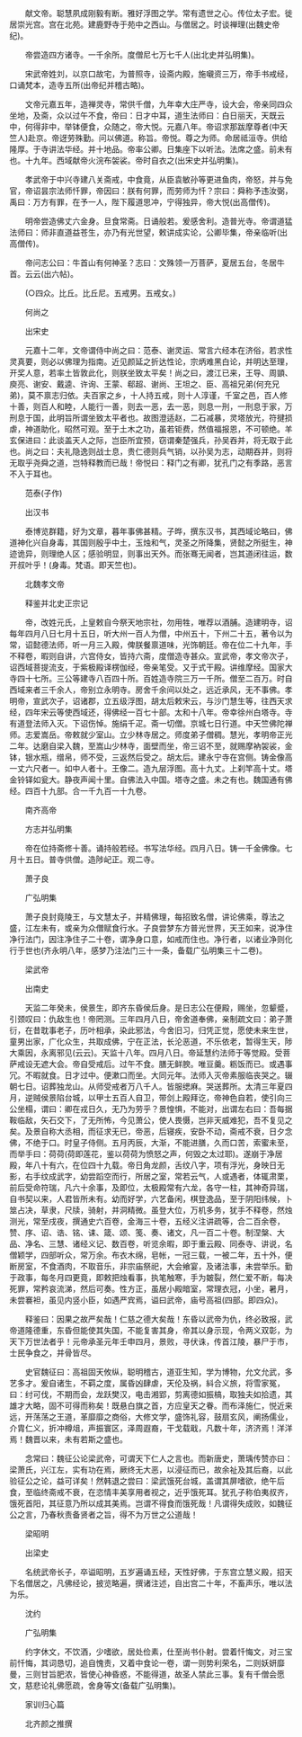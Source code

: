 <!-- { "loadSidebar": true } -->
　　献文帝。聪慧夙成刚毅有断。雅好浮图之学。常有遗世之心。传位太子宏。徙居崇光宫。宫在北苑。建鹿野寺于苑中之西山。与僧居之。时谈禅理(出魏史帝纪)。

　　帝尝造四方诸寺。一千余所。度僧尼七万七千人(出北史并弘明集)。

　　宋武帝姓刘，以京口故宅，为普照寺，设斋内殿，施嚫资三万，帝手书戒经，口诵梵本，造寺五所(出帝纪并稽古略)。

　　文帝元嘉五年，造禅灵寺，常供千僧，九年幸大庄严寺，设大会，帝亲同四众坐地，及斋，众以过午不食，帝曰：日才中耳，道生法师曰：白日丽天，天既云中，何得非中，举钵便食，众随之，帝大悦。元嘉八年。帝诏求那跋摩尊者(中天竺人)赴京。帝迓劳殊勤。问以佛道。称旨。帝悦。尊之为师。命居祗洹寺。供给隆厚。于寺讲法华经。并十地品。帝率公卿。日集座下以听法。法席之盛。前未有也。十九年。西域献帝火浣布袈裟。帝时自衣之(出宋史并弘明集)。

　　孝武帝于中兴寺建八关斋戒，中食竟，从臣袁敏孙等更进鱼肉，帝怒，并与免官，帝诏昙宗法师忏罪，帝因曰：朕有何罪，而劳师为忏？宗曰：舜称予违汝弼，禹曰：万方有罪，在予一人，陛下履道思冲，宁得独异，帝大悦(出高僧传)。

　　明帝尝造佛丈六金身。旦食常斋。日诵般若。爰感舍利。造普光寺。帝谓道猛法师曰：师非直道益苍生，亦乃有光世望，敕讲成实论，公卿毕集，帝亲临听(出高僧传)。

　　帝问志公曰：牛首山有何神圣？志曰：文殊领一万菩萨，夏居五台，冬居牛首。云云(出六帖)。

　　(○四众。比丘。比丘尼。五戒男。五戒女。)

　　何尚之

　　出宋史

　　元嘉十二年，文帝谓侍中尚之曰：范泰、谢灵运、常言六经本在济俗，若求性灵真要，则必以佛理为指南。近见颜延之折达性论，宗炳难黑白论，并明达至理，开奖人意，若率土皆敦此化，则朕坐致太平矣！尚之曰，渡江已来，王导、周顗、庾亮、谢安、戴逵、许询、王蒙、郗超、谢尚、王坦之、臣、高祖兄弟(何充兄弟)，莫不禀志归依。夫百家之乡，十人持五戒，则十人淳谨，千室之邑，百人修十善，则百人和睦，人能行一善，则去一恶，去一恶，则息一刑，一刑息于家，万刑息于国，此明旨所谓坐致太平者也。故图澄适赵，二石减暴，灵塔放光，符揵损虐，神道助化，昭然可观。至于土木之功，虽若钜费，然值福报恩，不可顿绝。羊玄保进曰：此谈盖天人之际，岂臣所宜预，窃谓秦楚强兵，孙吴吞并，将无取于此也。尚之曰：夫礼隐逸则战士息，贵仁德则兵气销，以孙吴为志，动期吞并，则将无取乎尧舜之道，岂特释教而已哉！帝悦曰：释门之有卿，犹孔门之有季路，恶言不入于耳也。

　　范泰(子作)

　　出汉书

　　泰博览群籍，好为文章，暮年事佛甚精。子晔，撰东汉书，其西域论略曰，佛道神化兴自身毒，其国则殷乎中土，玉烛和气，灵圣之所降集，贤懿之所挺生，神迹诡异，则理绝人区；感验明显，则事出天外。而张骞无闻者，岂其道闭往运，数开叔叶乎！(身毒。梵语。即天竺也)。

　　北魏孝文帝

　　释鉴并北史正宗记

　　帝，改姓元氏，上皇敕自今祭天地宗社，勿用牲，唯荐以酒脯。造建明寺，诏每年四月八日七月十五日，听大州一百人为僧，中州五十，下州二十五，著令以为常，诏懿德法师，听一月三入殿，俾朕餐禀道味，光饰朝廷。帝在位二十九年，手不释卷，暇则自讲，六宫侍女，皆持六斋，度僧造寺甚众。宣武帝，孝文帝次子，诏西域菩提流支，于紫极殿译楞伽经，帝亲笔受。又于式干殿。讲维摩经。国家大寺四十七所。三公等建寺八百四十所。百姓造寺院三万一千所。僧至二百万。时自西域来者三千余人，帝别立永明寺。房舍千余间以处之，远近承风，无不事佛。孝明帝，宣武次子，诏诸郡，立五级浮图，胡太后敕宋云，与沙门慧生等，往西天求经，四年宋云等使西域还，得佛经一百七十部。太和十八年。帝幸徐州白塔寺。寺有道登法师入灭。下诏伤悼。施绢千疋。斋一切僧。京城七日行道。中天竺佛陀禅师。志爱嵩岳。帝敕就少室山。立少林寺居之。师度弟子僧稠。慧光，孝明帝正光二年。达磨自梁入魏，至嵩山少林寺，面壁而坐，帝三诏不至，就赐摩衲袈裟，金钵，银水瓶，缯帛，师不受，三返然后受之。胡太后。建永宁寺在宫侧。铸金像高一丈六尺者一。如中人者十。王像二。造九层浮图。高十九丈。上刹竿高十丈。塔金铃铎如瓮大。静夜声闻十里。自佛法入中国。塔寺之盛。未之有也。魏国通有佛经。四百十九部。合一千九百一十九卷。

　　南齐高帝

　　方志并弘明集

　　帝在位持斋修十善。诵持般若经。书写法华经。四月八日。铸一千金佛像。七月十五日。普寺供僧。造陟屺正。观二寺。

　　萧子良

　　广弘明集

　　萧子良封竟陵王，与文慧太子，并精佛理，每招致名僧，讲论佛乘，尊法之盛，江左未有，或亲为众僧赋食行水。子良尝梦东方普光世界，天王如来，说净住净行法门，因注净住子二十卷，谓净身口意，如戒而住也。净行者，以诸业净则化行于世也(齐永明八年，感梦乃注法门三十一条，备载广弘明集三十二卷)。

　　梁武帝

　　出南史

　　天监二年癸未，侯景生，即齐东昏侯后身。是日志公在便殿，赐坐，忽颦蹙，引颈叹曰：仇敌生也！帝罔测。三年四月八日，帝舍道奉佛，亲制疏文曰：弟子萧衍，在昔耽事老子，历叶相承，染此邪法，今舍旧习，归凭正觉，愿使未来生世，童男出家，广化众生，共取成佛，宁在正法，长沦恶道，不乐依老，暂得生天，陟大乘因，永离邪见(云云)。天监十八年。四月八日。帝延慧约法师于等觉殿。受菩萨戒设无遮大会。帝自受戒后。过午不食。膳无鲜腴。唯豆羹。粝饭而已。或遇事冗。不暇就食。日才过中。便漱口而坐。大同元年。法师入灭帝素服临丧哭之。辍朝七日。诏葬独龙山。从师受戒者万八千人。皆服缌麻。哭送葬所。太清三年夏四月，逆贼侯景陷台城，以甲士五百人自卫，带剑上殿拜讫，帝神色自若，使引向三公坐榻，谓曰：卿在戎日久，无乃为劳乎？景惶惧，不能对，出谓左右曰：吾每据鞍临敌，矢石交下，了无所怖，今见萧公，使人畏慑，岂非天威难犯，吾不复见之矣。及景自称大丞相，而征求无已，帝恶，后寝疾，安卧不动，斋戒不衰，日夕念佛，不绝于口。时皇子侍侧。五月丙辰，大渐，不能进膳，久而口苦，索蜜未至，而举手曰：荷荷(荷即莲花，鉴以荷荷为愤怒之声，何毁之太过耶)。遂崩于净居殿，年八十有六，在位四十九载。帝日角龙颜，舌纹八字，项有浮光，身映日无影，右手纹成武字，幼尝蹈空而行，所居之室，常若云气，人或遇者，体辄肃栗，前后受命符瑞，凡六十余事，及即位，太极殿常有六龙，各守一柱，其神奇异瑞，自书契以来，人君皆所未有。幼而好学，六艺备闲，棋登逸品，至于阴阳纬候，卜筮占决，草隶，尺牍，骑射，并洞精微。虽登大位，万机多务，犹手不释卷，然烛测光，常至戌夜，撰通史六百卷，金海三十卷，五经义注讲疏等，合二百余卷，赞、序、诏、诰、铭、诔、箴、颂、笺、奏、诸文，凡一百二十卷。制涅槃、大品、净名、三慧、诸经义记、数百卷，听览余暇，即于重云殿、同泰寺、讲说，名僧颖学，四部听众，常万余。布衣木绵，皂帐，一冠三载，一被二年，五十外，便断房室，不食酒肉，不取音乐，非宗庙祭祀，大会飨宴，及诸法事，未尝举乐。勤于政事，每冬月四更竟，即敕把烛看事，执笔触寒，手为皴裂，然仁爱不断，每决死罪，常矜哀流涕，然后可奏。性方正，虽居小殿暗室，常理衣冠，小坐，暑月，未尝褰袒，虽见内竖小臣，如遇严宾焉，谥曰武帝，庙号高祖(四部。即四众)。

　　释鉴曰：因果之故严矣哉！仁慈之德大矣哉！东昏以武帝为仇，终必致报，武帝道隆德重，东昏但能使其失国，不能复害其身，帝其以身示现，令两义双彰，为天下万世法者乎！元帝承圣元年壬申四月，景败，寻伏诛，传首江陵，暴尸于市，士民争食之，并骨皆尽。

　　史官魏征曰：高祖固天攸纵，聪明稽古，道亚生知，学为博物，允文允武，多艺多才。爰自诸生，不羁之度，属昏凶肆虐，天伦及祸，紏合义旅，将雪家冤，曰：纣可伐，不期而会，龙跃樊汉，电击湘郢，剪离德如振槁，取独夫如拾遗，其雄才大略，固不可得而称矣！既悬白旗之首，方应皇天之眷。而布泽施仁，悦近来远，开荡荡之王道，革靡靡之商俗，大修文学，盛饰礼容，鼓扇玄风，阐扬儒业，介胄仁义，折冲樽俎，声振寰区，泽周遐裔，干戈载戢，凡数十年，济济焉！洋洋焉！魏晋以来，未有若斯之盛也。

　　念常曰：魏征公论梁武帝，可谓天下仁人之言也。而新唐史，萧瑀传赞亦曰：梁萧氏，兴江左，实有功在焉，厥终无大恶，以浸征而已，故余祉及其后裔，以此验征公之论，益可详矣！然韩退之尝曰：梁武饿死台城，盖谓其屏嗜欲，绝午后食，至临终斋戒不衰，在恣情丰美享用者视之，近乎饿死耳。犹孔子称伯夷叔齐，饿死首阳，其征意乃所以成其美焉。岂谓不得食而饿死哉！凡谓得失成败，如魏征公之言，乃春秋责备贤者之旨，得不为万世之公道哉！

　　梁昭明

　　出梁史

　　名统武帝长子，卒谥昭明，五岁遍诵五经，天性好佛，于东宫立慧义殿，招天下名僧居之，凡佛经论，披览略遍，撰诸注述，自出宫二十年，不畜声乐，唯以法为乐。

　　沈约

　　广弘明集

　　约字休文，不饮酒，少嗜欲，居处俭素，仕至尚书仆射。尝着忏悔文，对三宝前忏悔，其词恳切，追自愧责，又着中食论一卷，谓一则势利荣名，二则妖妍靡曼，三则甘旨肥浓，皆使心神昏惑，不能得道，故圣人禁此三事。复有千僧会愿文，慈悲论礼佛愿疏，舍身等文(备载广弘明集)。

　　家训归心篇

　　北齐颜之推撰


